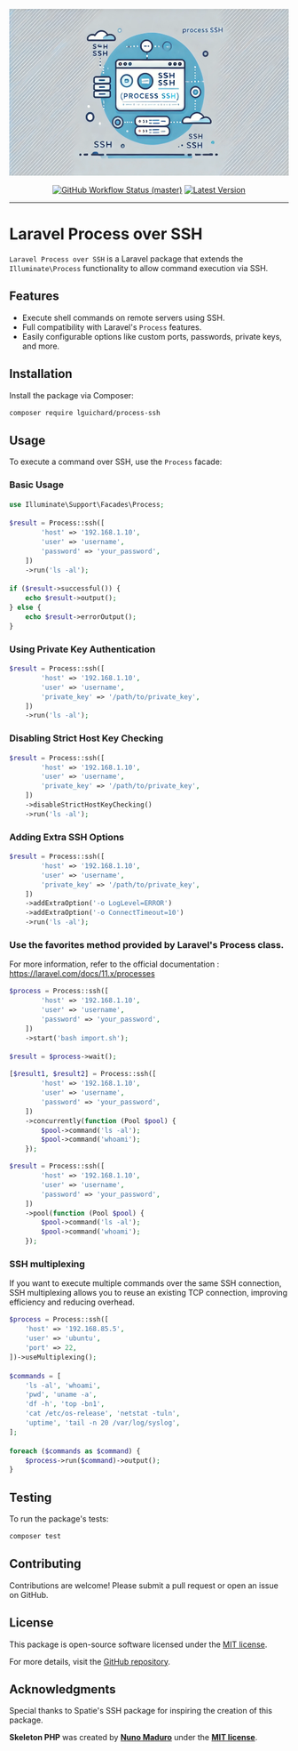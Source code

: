 <p align="center">
    <img src="https://raw.githubusercontent.com/lguichard/process-ssh/master/assets/visual.webp" height="300" alt="Laravel Process over SSH">
    <p align="center">
        <a href="https://github.com/lguichard/process-ssh/actions"><img alt="GitHub Workflow Status (master)" src="https://github.com/lguichard/process-ssh/actions/workflows/tests.yml/badge.svg"></a>
        <a href="https://packagist.org/packages/lguichard/process-ssh"><img alt="Latest Version" src="https://img.shields.io/packagist/v/lguichard/process-ssh"></a>
    </p>
</p>

------
# Laravel Process over SSH

`Laravel Process over SSH` is a Laravel package that extends the `Illuminate\Process` functionality to allow command execution via SSH.

## Features

- Execute shell commands on remote servers using SSH.
- Full compatibility with Laravel's `Process` features.
- Easily configurable options like custom ports, passwords, private keys, and more.

## Installation

Install the package via Composer:

```bash
composer require lguichard/process-ssh
```

## Usage

To execute a command over SSH, use the `Process` facade:

### Basic Usage

```php
use Illuminate\Support\Facades\Process;

$result = Process::ssh([
        'host' => '192.168.1.10',
        'user' => 'username',
        'password' => 'your_password',
    ])
    ->run('ls -al');

if ($result->successful()) {
    echo $result->output();
} else {
    echo $result->errorOutput();
}
```

### Using Private Key Authentication

```php
$result = Process::ssh([
        'host' => '192.168.1.10',
        'user' => 'username',
        'private_key' => '/path/to/private_key',
    ])
    ->run('ls -al');
```

### Disabling Strict Host Key Checking

```php
$result = Process::ssh([
        'host' => '192.168.1.10',
        'user' => 'username',
        'private_key' => '/path/to/private_key',
    ])
    ->disableStrictHostKeyChecking()
    ->run('ls -al');
```

### Adding Extra SSH Options
```php
$result = Process::ssh([
        'host' => '192.168.1.10',
        'user' => 'username',
        'private_key' => '/path/to/private_key',
    ])
    ->addExtraOption('-o LogLevel=ERROR')
    ->addExtraOption('-o ConnectTimeout=10')
    ->run('ls -al');
```

### Use the favorites method provided by Laravel's Process class.

For more information, refer to the official documentation : https://laravel.com/docs/11.x/processes

```php
$process = Process::ssh([
        'host' => '192.168.1.10',
        'user' => 'username',
        'password' => 'your_password',
    ])
    ->start('bash import.sh');

$result = $process->wait();

```

```php
[$result1, $result2] = Process::ssh([
        'host' => '192.168.1.10',
        'user' => 'username',
        'password' => 'your_password',
    ])
    ->concurrently(function (Pool $pool) {
        $pool->command('ls -al');
        $pool->command('whoami');
    });
```

```php
$result = Process::ssh([
        'host' => '192.168.1.10',
        'user' => 'username',
        'password' => 'your_password',
    ])
    ->pool(function (Pool $pool) {
        $pool->command('ls -al');
        $pool->command('whoami');
    });
```

### SSH multiplexing

If you want to execute multiple commands over the same SSH connection, SSH multiplexing allows you to reuse an existing TCP connection, improving efficiency and reducing overhead.

```php
$process = Process::ssh([
    'host' => '192.168.85.5',
    'user' => 'ubuntu',
    'port' => 22,
])->useMultiplexing();

$commands = [
    'ls -al', 'whoami',
    'pwd', 'uname -a',
    'df -h', 'top -bn1',
    'cat /etc/os-release', 'netstat -tuln',
    'uptime', 'tail -n 20 /var/log/syslog',
];

foreach ($commands as $command) {
    $process->run($command)->output();
}

```

## Testing

To run the package's tests:

```bash
composer test
```

## Contributing

Contributions are welcome! Please submit a pull request or open an issue on GitHub.

## License

This package is open-source software licensed under the [MIT license](LICENSE.md).

For more details, visit the [GitHub repository](https://github.com/lguichard/process-ssh).

## Acknowledgments
Special thanks to Spatie's SSH package for inspiring the creation of this package.

**Skeleton PHP** was created by **[Nuno Maduro](https://twitter.com/enunomaduro)** under the **[MIT license](https://opensource.org/licenses/MIT)**.
